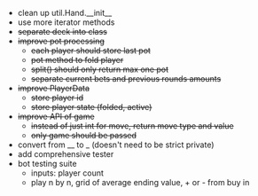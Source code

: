 - clean up util.Hand.\_\_init\_\_
- use more iterator methods
- ~~separate deck into class~~
- ~~improve pot processing~~
	- ~~each player should store last pot~~
	- ~~pot method to fold player~~
	- ~~split() should only return max one pot~~
	- ~~separate current bets and previous rounds amounts~~
- ~~improve PlayerData~~
	- ~~store player id~~
	- ~~store player state (folded, active)~~
- ~~improve API of game~~
	- ~~instead of just int for move, return move type and value~~
	- ~~only game should be passed~~
- convert from \_\_ to \_ (doesn't need to be strict private)
- add comprehensive tester
- bot testing suite
	- inputs: player count
	- play n by n, grid of average ending value, + or - from buy in
